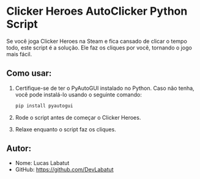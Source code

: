# Clicker Heroes AutoClicker Python Script

Se você joga Clicker Heroes na Steam e fica cansado de clicar o tempo todo, este script é a solução. Ele faz os cliques por você, tornando o jogo mais fácil.

## Como usar:

1. Certifique-se de ter o PyAutoGUI instalado no Python. Caso não tenha, você pode instalá-lo usando o seguinte comando:
    ```bash
    pip install pyautogui
    ```
    
2. Rode o script antes de começar o Clicker Heroes.

3. Relaxe enquanto o script faz os cliques.

## Autor:

- Nome: Lucas Labatut
- GitHub: https://github.com/DevLabatut
